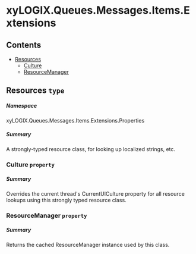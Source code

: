 <a name='assembly'></a>
# xyLOGIX.Queues.Messages.Items.Extensions

## Contents

- [Resources](#T-xyLOGIX.Queues.Messages.Items.Extensions-Properties-Resources 'xyLOGIX.Queues.Messages.Items.Extensions.Properties.Resources')
  - [Culture](#P-xyLOGIX.Queues.Messages.Items.Extensions-Properties-Resources-Culture 'xyLOGIX.Queues.Messages.Items.Extensions.Properties.Resources.Culture')
  - [ResourceManager](#P-xyLOGIX.Queues.Messages.Items.Extensions-Properties-Resources-ResourceManager 'xyLOGIX.Queues.Messages.Items.Extensions.Properties.Resources.ResourceManager')

<a name='T-xyLOGIX.Queues.Messages.Items.Extensions-Properties-Resources'></a>
## Resources `type`

##### Namespace

xyLOGIX.Queues.Messages.Items.Extensions.Properties

##### Summary

A strongly-typed resource class, for looking up localized strings, etc.

<a name='P-xyLOGIX.Queues.Messages.Items.Extensions-Properties-Resources-Culture'></a>
### Culture `property`

##### Summary

Overrides the current thread's CurrentUICulture property for all
  resource lookups using this strongly typed resource class.

<a name='P-xyLOGIX.Queues.Messages.Items.Extensions-Properties-Resources-ResourceManager'></a>
### ResourceManager `property`

##### Summary

Returns the cached ResourceManager instance used by this class.

